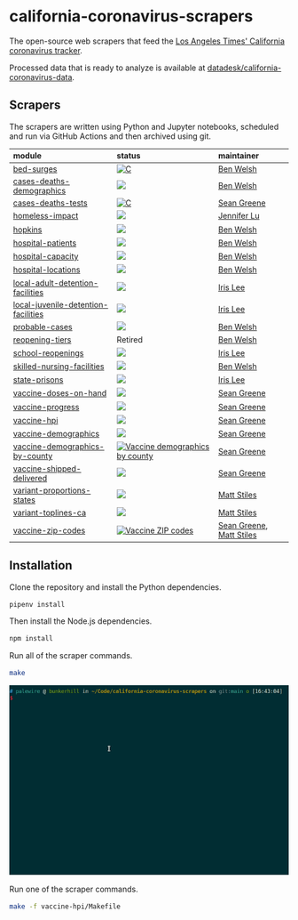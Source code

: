 # california-coronavirus-scrapers

The open-source web scrapers that feed the [Los Angeles Times' California coronavirus tracker](https://www.latimes.com/projects/california-coronavirus-cases-tracking-outbreak/).

Processed data that is ready to analyze is available at [datadesk/california-coronavirus-data](https://github.com/datadesk/california-coronavirus-data).

## Scrapers

The scrapers are written using Python and Jupyter notebooks, scheduled and run via GitHub Actions and then archived using git.

| module                  | status                                                                                                                                                                                                                                                   | maintainer  |
|:----------------------- |:---------------------------------------------------------------------------------------------------------------------------------------------------------------------------------------------------------------------------------------------------------|:------------|
| [bed-surges](https://github.com/datadesk/california-coronavirus-scrapers/tree/main/bed-surges) | [![C](https://github.com/datadesk/california-coronavirus-scrapers/actions/workflows/bed-surges.yaml/badge.svg)](https://github.com/datadesk/california-coronavirus-scrapers/actions/workflows/bed-surges.yaml) | [Ben Welsh](https://www.latimes.com/people/ben-welsh) |
| [cases-deaths-demographics](https://github.com/datadesk/california-coronavirus-scrapers/tree/main/cases-deaths-demographics) | [![](https://github.com/datadesk/california-coronavirus-scrapers/actions/workflows/cases-deaths-demographics.yaml/badge.svg)](https://github.com/datadesk/california-coronavirus-scrapers/actions/workflows/cases-deaths-demographics.yaml) | [Ben Welsh](https://www.latimes.com/people/ben-welsh) |
| [cases-deaths-tests](https://github.com/datadesk/california-coronavirus-scrapers/tree/main/cases-deaths-tests) | [![C](https://github.com/datadesk/california-coronavirus-scrapers/actions/workflows/cases-deaths-tests.yaml/badge.svg)](https://github.com/datadesk/california-coronavirus-scrapers/actions/workflows/cases-deaths-tests.yaml) | [Sean Greene](https://www.latimes.com/people/sean-greene) |
| [homeless-impact](https://github.com/datadesk/california-coronavirus-scrapers/tree/main/homeless-impact) | [![](https://github.com/datadesk/california-coronavirus-scrapers/actions/workflows/homeless-impact.yaml/badge.svg)](https://github.com/datadesk/california-coronavirus-scrapers/actions/workflows/homeless-impact.yaml) | [Jennifer Lu](https://www.latimes.com/people/jennifer-lu) |
| [hopkins](https://github.com/datadesk/california-coronavirus-scrapers/tree/main/hopkins) | [![](https://github.com/datadesk/california-coronavirus-scrapers/actions/workflows/hopkins.yaml/badge.svg)](https://github.com/datadesk/california-coronavirus-scrapers/actions/workflows/hopkins.yaml) | [Ben Welsh](https://www.latimes.com/people/ben-welsh) |
| [hospital-patients](https://github.com/datadesk/california-coronavirus-scrapers/tree/main/hospital-patients) | [![](https://github.com/datadesk/california-coronavirus-scrapers/actions/workflows/hospital-patients.yaml/badge.svg)](https://github.com/datadesk/california-coronavirus-scrapers/actions/workflows/hospital-patients.yaml) | [Ben Welsh](https://www.latimes.com/people/ben-welsh) |
| [hospital-capacity](https://github.com/datadesk/california-coronavirus-scrapers/tree/main/hospital-capacity) | [![](https://github.com/datadesk/california-coronavirus-scrapers/actions/workflows/hospital-capacity.yaml/badge.svg)](https://github.com/datadesk/california-coronavirus-scrapers/actions/workflows/hospital-capacity.yaml) | [Ben Welsh](https://www.latimes.com/people/ben-welsh) |
| [hospital-locations](https://github.com/datadesk/california-coronavirus-scrapers/tree/main/hospital-locations) | [![](https://github.com/datadesk/california-coronavirus-scrapers/actions/workflows/hospital-locations.yaml/badge.svg)](https://github.com/datadesk/california-coronavirus-scrapers/actions/workflows/hospital-locations.yaml) | [Ben Welsh](https://www.latimes.com/people/ben-welsh) |
| [local-adult-detention-facilities](https://github.com/datadesk/california-coronavirus-scrapers/tree/main/local-adult-detention-facilities) | [![](https://github.com/datadesk/california-coronavirus-scrapers/actions/workflows/local-adult-detention-facilities.yaml/badge.svg)](https://github.com/datadesk/california-coronavirus-scrapers/actions/workflows/local-adult-detention-facilities.yaml) | [Iris Lee](https://www.latimes.com/people/iris-lee) |
| [local-juvenile-detention-facilities](https://github.com/datadesk/california-coronavirus-scrapers/tree/main/local-juvenile-detention-facilities) | [![](https://github.com/datadesk/california-coronavirus-scrapers/actions/workflows/local-juvenile-detention-facilities.yaml/badge.svg)](https://github.com/datadesk/california-coronavirus-scrapers/actions/workflows/local-juvenile-detention-facilities.yaml) | [Iris Lee](https://www.latimes.com/people/iris-lee) |
| [probable-cases](https://github.com/datadesk/california-coronavirus-scrapers/tree/main/probable-cases) | [![](https://github.com/datadesk/california-coronavirus-scrapers/actions/workflows/probable-cases.yaml/badge.svg)](https://github.com/datadesk/california-coronavirus-scrapers/actions/workflows/probable-cases.yaml) | [Ben Welsh](https://www.latimes.com/people/ben-welsh) |
| [reopening-tiers](https://github.com/datadesk/california-coronavirus-scrapers/tree/main/reopening-tiers) | Retired | [Ben Welsh](https://www.latimes.com/people/ben-welsh) |
| [school-reopenings](https://github.com/datadesk/california-coronavirus-scrapers/tree/main/school-reopenings) | [![](https://github.com/datadesk/california-coronavirus-scrapers/actions/workflows/school-reopenings.yaml/badge.svg)](https://github.com/datadesk/california-coronavirus-scrapers/actions/workflows/school-reopenings.yaml) | [Iris Lee](https://www.latimes.com/people/iris-lee) |
| [skilled-nursing-facilities](https://github.com/datadesk/california-coronavirus-scrapers/tree/main/skilled-nursing-facilities) | [![](https://github.com/datadesk/california-coronavirus-scrapers/actions/workflows/skilled-nursing-facilities.yaml/badge.svg)](https://github.com/datadesk/california-coronavirus-scrapers/actions/workflows/skilled-nursing-facilities.yaml) | [Ben Welsh](https://www.latimes.com/people/ben-welsh) |
| [state-prisons](https://github.com/datadesk/california-coronavirus-scrapers/tree/main/state-prisons) | [![](https://github.com/datadesk/california-coronavirus-scrapers/actions/workflows/state-prisons.yaml/badge.svg)](https://github.com/datadesk/california-coronavirus-scrapers/actions/workflows/state-prisons.yaml) | [Iris Lee](https://www.latimes.com/people/iris-lee) |
| [vaccine-doses-on-hand](https://github.com/datadesk/california-coronavirus-scrapers/tree/main/vaccine-doses-on-hand) | [![](https://github.com/datadesk/california-coronavirus-scrapers/actions/workflows/vaccine-doses-on-hand.yaml/badge.svg)](https://github.com/datadesk/california-coronavirus-scrapers/actions/workflows/vaccine-doses-on-hand.yaml) | [Sean Greene](https://www.latimes.com/people/sean-greene) |
| [vaccine-progress](https://github.com/datadesk/california-coronavirus-scrapers/tree/main/vaccine-progress) | [![](https://github.com/datadesk/california-coronavirus-scrapers/actions/workflows/vaccine-progress.yaml/badge.svg)](https://github.com/datadesk/california-coronavirus-scrapers/actions/workflows/vaccine-progress.yaml) | [Sean Greene](https://www.latimes.com/people/sean-greene) |
| [vaccine-hpi](https://github.com/datadesk/california-coronavirus-scrapers/tree/main/vaccine-hpi) | [![](https://github.com/datadesk/california-coronavirus-scrapers/actions/workflows/vaccine-hpi.yml/badge.svg)](https://github.com/datadesk/california-coronavirus-scrapers/actions/workflows/vaccine-hpi.yml)| [Sean Greene](https://www.latimes.com/people/sean-greene) |
| [vaccine-demographics](https://github.com/datadesk/california-coronavirus-scrapers/tree/main/vaccine-demographics) | [![](https://github.com/datadesk/california-coronavirus-scrapers/actions/workflows/vaccine-demographics.yml/badge.svg)](https://github.com/datadesk/california-coronavirus-scrapers/actions/workflows/vaccine-demographics.yml) | [Sean Greene](https://www.latimes.com/people/sean-greene) |
| [vaccine-demographics-by-county](https://github.com/datadesk/california-coronavirus-scrapers/tree/main/vaccine-demographics-by-county) | [![Vaccine demographics by county](https://github.com/datadesk/california-coronavirus-scrapers/actions/workflows/vaccine-demographics-by-county.yml/badge.svg)](https://github.com/datadesk/california-coronavirus-scrapers/actions/workflows/vaccine-demographics-by-county.yml)| [Sean Greene](https://www.latimes.com/people/sean-greene) |
| [vaccine-shipped-delivered](https://github.com/datadesk/california-coronavirus-scrapers/tree/main/vaccine-shipped-delivered) | [![](https://github.com/datadesk/california-coronavirus-scrapers/actions/workflows/vaccine-shipped-delivered.yaml/badge.svg)](https://github.com/datadesk/california-coronavirus-scrapers/actions/workflows/vaccine-shipped-delivered.yaml) | [Sean Greene](https://www.latimes.com/people/sean-greene) |
| [variant-proportions-states](https://github.com/datadesk/california-coronavirus-scrapers/tree/main/variant-proportions-states) | [![](https://github.com/datadesk/california-coronavirus-scrapers/actions/workflows/vaccine-shipped-delivered.yaml/badge.svg)](https://github.com/datadesk/california-coronavirus-scrapers/actions/workflows/variant-proportions-states.yaml) | [Matt Stiles](https://www.latimes.com/people/matt-stiles) |
| [variant-toplines-ca](https://github.com/datadesk/california-coronavirus-scrapers/tree/main/variant-toplines-ca) | [![](https://github.com/datadesk/california-coronavirus-scrapers/actions/workflows/variants-in-ca.yaml/badge.svg)](https://github.com/datadesk/california-coronavirus-scrapers/actions/workflows/variants-in-ca.yaml) | [Matt Stiles](https://www.latimes.com/people/matt-stiles) |
| [vaccine-zip-codes](https://github.com/datadesk/california-coronavirus-scrapers/tree/main/vaccine-zip-codes) | [![Vaccine ZIP codes](https://github.com/datadesk/california-coronavirus-scrapers/actions/workflows/vaccine-zip-codes.yml/badge.svg)](https://github.com/datadesk/california-coronavirus-scrapers/actions/workflows/vaccine-zip-codes.yml) | [Sean Greene](https://www.latimes.com/people/sean-greene), [Matt Stiles](https://www.latimes.com/people/matt-stiles) |

## Installation

Clone the repository and install the Python dependencies.

```zsh
pipenv install
```

Then install the Node.js dependencies.

```zsh
npm install
```

Run all of the scraper commands.

```zsh
make
```
![make all](./.github/img/make.gif)

Run one of the scraper commands.

```zsh
make -f vaccine-hpi/Makefile
```
